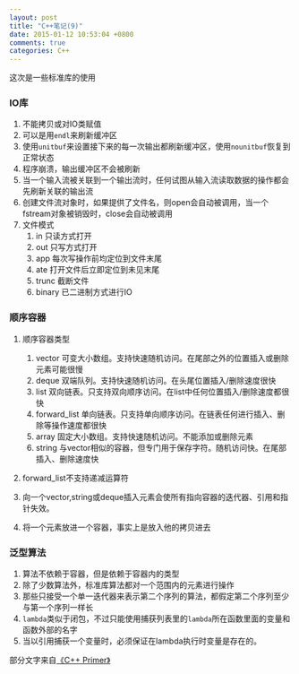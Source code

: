 ```yaml
---
layout: post
title: "C++笔记(9)"
date: 2015-01-12 10:53:04 +0800
comments: true
categories: C++
---
```

这次是一些标准库的使用
<!-- more -->
### IO库
1. 不能拷贝或对IO类赋值
2. 可以是用`endl`来刷新缓冲区
3. 使用`unitbuf`来设置接下来的每一次输出都刷新缓冲区，使用`nounitbuf`恢复到正常状态
4. 程序崩溃，输出缓冲区不会被刷新
5. 当一个输入流被关联到一个输出流时，任何试图从输入流读取数据的操作都会先刷新关联的输出流
6. 创建文件流对象时，如果提供了文件名，则open会自动被调用，当一个fstream对象被销毁时，close会自动被调用
7. 文件模式
	1. in 只读方式打开
	2. out 只写方式打开
	3. app 每次写操作前均定位到文件末尾
	4. ate 打开文件后立即定位到未见末尾
	5. trunc 截断文件
	6. binary 已二进制方式进行IO

### 顺序容器

1. 顺序容器类型
	1. vector 可变大小数组。支持快速随机访问。在尾部之外的位置插入或删除元素可能很慢
	2. deque 双端队列。支持快速随机访问。在头尾位置插入/删除速度很快
	3. list 双向链表。只支持双向顺序访问。在list中任何位置插入/删除速度都很快
	4. forward_list 单向链表。只支持单向顺序访问。在链表任何进行插入、删除等操作速度都很快
	5. array 固定大小数组。支持快速随机访问。不能添加或删除元素
	6. string 与vector相似的容器，但专门用于保存字符。随机访问快。在尾部插入、删除速度快

2. forward_list不支持递减运算符
3. 向一个vector,string或deque插入元素会使所有指向容器的迭代器、引用和指针失效。
4. 将一个元素放进一个容器，事实上是放入他的拷贝进去

### 泛型算法
1. 算法不依赖于容器，但是依赖于容器内的类型
2. 除了少数算法外，标准库算法都对一个范围内的元素进行操作
3. 那些只接受一个单一迭代器来表示第二个序列的算法，都假定第二个序列至少与第一个序列一样长
4. `lambda`类似于闭包，不过只能使用捕获列表里的`lambda`所在函数里面的变量和函数外部的名字
5. 当以引用捕获一个变量时，必须保证在lambda执行时变量是存在的。


部分文字来自[《C++ Primer》](http://www.amazon.cn/gp/product/B00ESUIL0O/ref=as_li_ss_tl?ie=UTF8&camp=536&creative=3132&creativeASIN=B00ESUIL0O&linkCode=as2&tag=robinwu-23)
